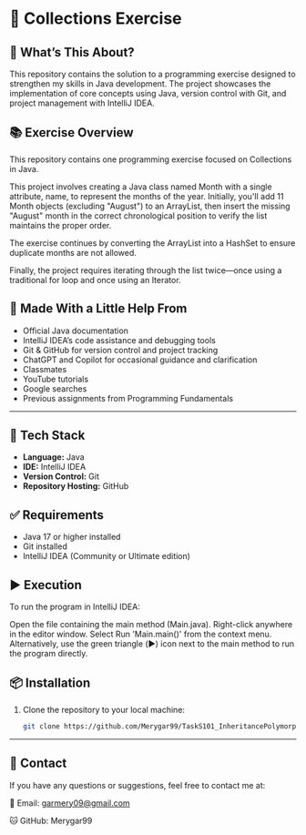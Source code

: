 # 🚀 Collections Exercise

## 🧩 What’s This About?
This repository contains the solution to a programming exercise designed to strengthen my skills in Java development. The project showcases the implementation of core concepts using Java, version control with Git, and project management with IntelliJ IDEA.

## 📚 Exercise Overview
This repository contains one programming exercise focused on Collections in Java.

This project involves creating a Java class named Month with a single attribute, name, to represent the months of the year. Initially, you'll add 11 Month objects (excluding "August") to an ArrayList, then insert the missing "August" month in the correct chronological position to verify the list maintains the proper order.

The exercise continues by converting the ArrayList into a HashSet to ensure duplicate months are not allowed.

Finally, the project requires iterating through the list twice—once using a traditional for loop and once using an Iterator.

## 🙌 Made With a Little Help From
- Official Java documentation
- IntelliJ IDEA’s code assistance and debugging tools
- Git & GitHub for version control and project tracking
- ChatGPT and Copilot for occasional guidance and clarification
- Classmates
- YouTube tutorials
- Google searches
- Previous assignments from Programming Fundamentals

---

## 🔧 Tech Stack
- **Language:** Java
- **IDE:** IntelliJ IDEA
- **Version Control:** Git
- **Repository Hosting:** GitHub

## ✅ Requirements
- Java 17 or higher installed
- Git installed
- IntelliJ IDEA (Community or Ultimate edition)

## ▶️ Execution

To run the program in IntelliJ IDEA:

Open the file containing the main method (Main.java). Right-click anywhere in the editor window. Select Run 'Main.main()' from the context menu. Alternatively, use the green triangle (▶️) icon next to the main method to run the program directly.

## 📦 Installation
1. Clone the repository to your local machine:
   ```bash
   git clone https://github.com/Merygar99/TaskS101_InheritancePolymorphism.git

---

## 📧 Contact
If you have any questions or suggestions, feel free to contact me at:

📧 Email: garmery09@gmail.com

🐱 GitHub: Merygar99
   
